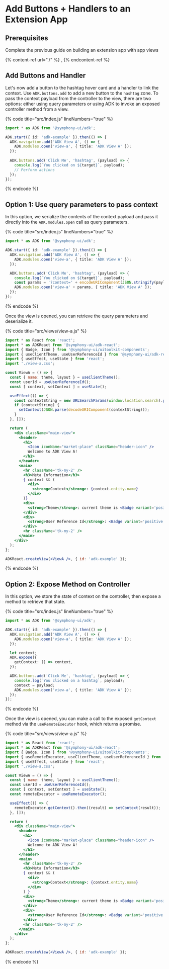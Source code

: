 # Add Buttons + Handlers to an Extension App

## Prerequisites

Complete the previous guide on building an extension app with app views

{% content-ref url="./" %}
[.](./)
{% endcontent-ref %}

## Add Buttons and Handler

Let's now add a button to the hashtag hover card and a handler to link the context. Use `ADK.buttons.add` to add a new button to the `hashtag` zone. To pass the context payload from the controller to the view, there are two options: either using query parameters or using ADK to invoke an exposed controller method from a view.

{% code title="src/index.js" lineNumbers="true" %}
```typescript
import * as ADK from '@symphony-ui/adk';

ADK.start({ id: 'adk-example' }).then(() => {
  ADK.navigation.add('ADK View A', () => {
    ADK.modules.open('view-a', { title: 'ADK View A' });
  });
  
  ADK.buttons.add('Click Me', 'hashtag', (payload) => {
    console.log(`You clicked on ${target}`, payload);
    // Perform actions
  });
});

```
{% endcode %}

## Option 1: Use query parameters to pass context

In this option, we serialize the contents of the context payload and pass it directly into the `ADK.modules.open` call as query parameters.

{% code title="src/index.js" lineNumbers="true" %}
```typescript
import * as ADK from '@symphony-ui/adk';

ADK.start({ id: 'adk-example' }).then(() => {
  ADK.navigation.add('ADK View A', () => {
    ADK.modules.open('view-a', { title: 'ADK View A' });
  });

  ADK.buttons.add('Click Me', 'hashtag', (payload) => {
    console.log(`You clicked on ${target}`, payload);
    const params = '?context=' + encodeURIComponent(JSON.stringify(payload));
    ADK.modules.open('view-a' + params, { title: 'ADK View A' });
  });
});
```
{% endcode %}

Once the view is opened, you can retrieve the query parameters and deserialize it.

{% code title="src/views/view-a.js" %}
```jsx
import * as React from 'react';
import * as ADKReact from '@symphony-ui/adk-react';
import { Badge, Icon } from '@symphony-ui/uitoolkit-components';
import { useClientTheme, useUserReferenceId } from '@symphony-ui/adk-react';
import { useEffect, useState } from 'react';
import './view-a.css';

const ViewA = () => {
  const { name: theme, layout } = useClientTheme();
  const userId = useUserReferenceId();
  const [ context, setContext ] = useState();

  useEffect(() => {
    const contextString = new URLSearchParams(window.location.search).get('context');
    if (contextString) {
      setContext(JSON.parse(decodeURIComponent(contextString)));
    }
  }, []);

  return (
    <div className="main-view">
      <header>
        <h1>
          <Icon iconName="market-place" className="header-icon" />
          Welcome to ADK View A!
        </h1>
      </header>
      <main>
        <hr className='tk-my-2' />
        <h3>Meta Information</h3>
        { context && (
          <div>
            <strong>Context</strong>: {context.entity.name}
          </div>
        )}
        <div>
          <strong>Theme</strong>: current theme is <Badge variant='positive'>{theme}</Badge> and <Badge variant='positive'>{layout}</Badge>
        </div>
        <div>
          <strong>User Reference Id</strong>: <Badge variant='positive'>{userId}</Badge>
        </div>
        <hr className='tk-my-2' />
      </main>
    </div>
  );
};

ADKReact.createView(<ViewA />, { id: 'adk-example' });
```
{% endcode %}

## Option 2: Expose Method on Controller

In this option, we store the state of context on the controller, then expose a method to retrieve that state.

{% code title="src/index.js" lineNumbers="true" %}
```typescript
import * as ADK from '@symphony-ui/adk';

ADK.start({ id: 'adk-example' }).then(() => {
  ADK.navigation.add('ADK View A', () => {
    ADK.modules.open('view-a', { title: 'ADK View A' });
  });

  let context;
  ADK.expose({
    getContext: () => context,
  });

  ADK.buttons.add('Click Me', 'hashtag', (payload) => {
    console.log(`You clicked on a hashtag`, payload);
    context = payload;
    ADK.modules.open('view-a', { title: 'ADK View A' });
  });
});
```
{% endcode %}

Once the view is opened, you can make a call to the exposed `getContext` method via the `useRemoteExecutor` hook, which returns a promise.

{% code title="src/views/view-a.js" %}
```jsx
import * as React from 'react';
import * as ADKReact from '@symphony-ui/adk-react';
import { Badge, Icon } from '@symphony-ui/uitoolkit-components';
import { useRemoteExecutor, useClientTheme, useUserReferenceId } from '@symphony-ui/adk-react';
import { useEffect, useState } from 'react';
import './view-a.css';

const ViewA = () => {
  const { name: theme, layout } = useClientTheme();
  const userId = useUserReferenceId();
  const [ context, setContext ] = useState();
  const remoteExecutor = useRemoteExecutor();

  useEffect(() => {
    remoteExecutor.getContext().then((result) => setContext(result));
  }, []);

  return (
    <div className="main-view">
      <header>
        <h1>
          <Icon iconName="market-place" className="header-icon" />
          Welcome to ADK View A!
        </h1>
      </header>
      <main>
        <hr className='tk-my-2' />
        <h3>Meta Information</h3>
        { context && (
          <div>
            <strong>Context</strong>: {context.entity.name}
          </div>
        ) }
        <div>
          <strong>Theme</strong>: current theme is <Badge variant='positive'>{theme}</Badge> and <Badge variant='positive'>{layout}</Badge>
        </div>
        <div>
          <strong>User Reference Id</strong>: <Badge variant='positive'>{userId}</Badge>
        </div>
        <hr className='tk-my-2' />
      </main>
    </div>
  );
};

ADKReact.createView(<ViewA />, { id: 'adk-example' });

```
{% endcode %}
